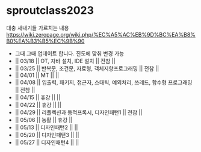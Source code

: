 # sproutclass2023
대충 새내기들 가르치는 내용
https://wiki.zeropage.org/wiki.php/%EC%A5%AC%EB%9D%BC%EA%B8%B0%EA%B3%B5%EC%9B%90

* 그때 그때 업데이트 합니다. 진도에 맞춰 변경 가능
* || 03/18 || OT, 자바 설치, IDE 설치 || 전참 ||
* || 03/25 || 반복문, 조건문, 자료형, 객체지향프로그래밍 || 전참 ||
* || 04/01 || MT ||  ||
* || 04/08 || 입출력, 패키지, 접근자, 스태틱, 예외처리, 쓰레드, 함수형 프로그래밍 || 전참 ||
* || 04/15 || 휴강 ||  ||
* || 04/22 || 휴강 ||  ||
* || 04/29 || 리플렉션과 동적프록시, 디자인패턴1 || 전참 || 
* || 05/06 || 농활 || 휴강 ||
* || 05/13 || 디자인패턴2 ||  || 
* || 05/20 || 디자인패턴3 ||  ||
* || 05/27 || 디자인패턴4 ||  ||
